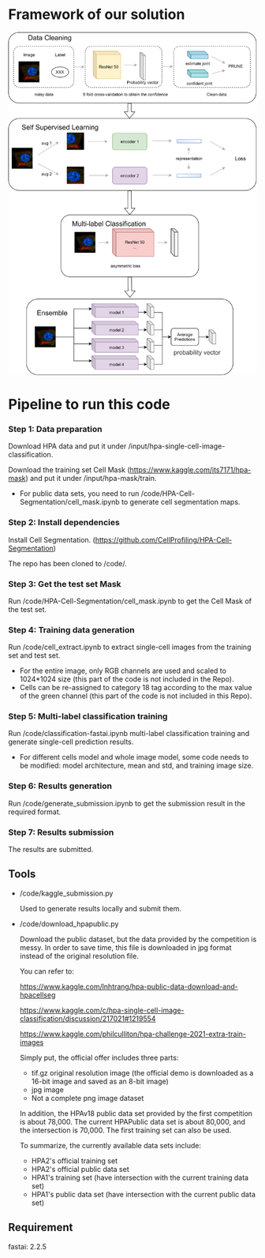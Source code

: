 # Framework of our solution
<img src="./figure/architecture.png" width="700px"></img>

# Pipeline to run this code

### Step 1: Data preparation

Download HPA data and put it under /input/hpa-single-cell-image-classification.

Download the training set Cell Mask (https://www.kaggle.com/its7171/hpa-mask) and put it under /input/hpa-mask/train.

* For public data sets, you need to run /code/HPA-Cell-Segmentation/cell_mask.ipynb to generate cell segmentation maps.



### Step 2: Install dependencies

Install Cell Segmentation. (https://github.com/CellProfiling/HPA-Cell-Segmentation)

The repo has been cloned to /code/.



### Step 3: Get the test set Mask

Run /code/HPA-Cell-Segmentation/cell_mask.ipynb to get the Cell Mask of the test set.



### Step 4: Training data generation

Run /code/cell_extract.ipynb to extract single-cell images from the training set and test set.

* For the entire image, only RGB channels are used and scaled to 1024*1024 size (this part of the code is not included in the Repo).
* Cells can be re-assigned to category 18 tag according to the max value of the green channel (this part of the code is not included in this Repo).



### Step 5: Multi-label classification training

Run /code/classification-fastai.ipynb multi-label classification training and generate single-cell prediction results.

* For different cells model and whole image model, some code needs to be modified: model architecture, mean and std, and training image size.



### Step 6: Results generation

Run /code/generate_submission.ipynb to get the submission result in the required format.



### Step 7: Results submission

The results are submitted.



## Tools

* /code/kaggle_submission.py

  Used to generate results locally and submit them.

* /code/download_hpapublic.py

  Download the public dataset, but the data provided by the competition is messy. In order to save time, this file is downloaded in jpg format instead of the original resolution file.

  You can refer to:

  https://www.kaggle.com/lnhtrang/hpa-public-data-download-and-hpacellseg

  https://www.kaggle.com/c/hpa-single-cell-image-classification/discussion/217021#1219554

  https://www.kaggle.com/philculliton/hpa-challenge-2021-extra-train-images

  Simply put, the official offer includes three parts:

  * tif.gz original resolution image (the official demo is downloaded as a 16-bit image and saved as an 8-bit image)
  * jpg image
  * Not a complete png image dataset

  In addition, the HPAv18 public data set provided by the first competition is about 78,000. The current HPAPublic data set is about 80,000, and the intersection is 70,000. The first training set can also be used.

  To summarize, the currently available data sets include:

  * HPA2's official training set
  * HPA2's official public data set
  * HPA1's training set (have intersection with the current training data set)
  * HPA1's public data set (have intersection with the current public data set)

  

## Requirement

fastai: 2.2.5
